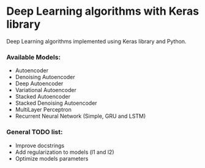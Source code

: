 # Deep Learning algorithms with Keras library

Deep Learning algorithms implemented using Keras library and Python.

### Available Models:
* Autoencoder
* Denoising Autoencoder
* Deep Autoencoder
* Variational Autoencoder
* Stacked Autoencoder
* Stacked Denoising Autoencoder
* MultiLayer Perceptron
* Recurrent Neural Network (Simple, GRU and LSTM)

### General TODO list:
* Improve docstrings
* Add regularization to models (l1 and l2)
* Optimize models parameters
